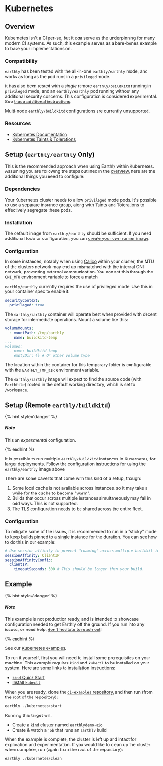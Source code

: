 # Kubernetes

## Overview

Kubernetes isn't a CI per-se, but it _can_ serve as the underpinning for many modern CI systems. As such, this example serves as a bare-bones example to base your implementations on.

### Compatibility

`earthly` has been tested with the all-in-one `earthly/earthly` mode, and works as long as the pod runs in a `privileged` mode.

It has also been tested with a _single_ remote `earthly/buildkitd` running in `privileged` mode, and an `earthly/earthly` pod running without any additional security concerns. This configuration is considered experimental. See [these additional instructions](../remote-buildkit.md).

Multi-node `earthly/buildkitd` configurations are currently unsupported.

### Resources

 * [Kubernetes Documentation](https://kubernetes.io/docs/home/supported-doc-versions/)
 * [Kubernetes Taints & Tolerations](https://kubernetes.io/docs/concepts/scheduling-eviction/taint-and-toleration/)

## Setup (`earthly/earthly` Only)

This is the recommended approach when using Earthly within Kubernetes. Assuming you are following the steps outlined in the [overview](../overview.md), here are the additional things you need to configure:

### Dependencies

Your Kubernetes cluster needs to allow `privileged` mode pods. It's possible to use a separate instance group, along with Taints and Tolerations to effectively segregate these pods.

### Installation

The default image from `earthly/earthly` should be sufficient. If you need additional tools or configuration, you can [create your own runner image](../build-an-earthly-ci-image.md).

### Configuration

In some instances, notably when using [Calico](https://www.tigera.io/project-calico/) within your cluster, the MTU of the clusters network may end up mismatched with the internal CNI network, preventing external communication. You can set this through the `CNI_MTU` environment variable to force a match.

`earthly/earthly` currently requires the use of privileged mode. Use this in your container spec to enable it:

```yaml
securityContext:
  privileged: true
```

The `earthly/earthly` container will operate best when provided with decent storage for intermediate operations. Mount a volume like this:

```yaml
volumeMounts:
  - mountPath: /tmp/earthly
    name: buildkitd-temp
...
volumes:
  - name: buildkitd-temp
    emptyDir: {} # Or other volume type
```

The location within the container for this temporary folder is configurable with the `EARTHLY_TMP_DIR` environment variable.

The `earthly/earthly` image will expect to find the source code (with `Earthfile`) rooted in the default working directory, which is set to `/workspace`.

## Setup (Remote `earthly/buildkitd`)

{% hint style='danger' %}
##### Note

This an _experimental_ configuration.

{% endhint %}

It is possible to run multiple `earthly/buildkitd` instances in Kubernetes, for larger deployments. Follow the configuration instructions for using the `earthly/earthly` image above.

There are some caveats that come with this kind of a setup, though:

1. Some local cache is not available across instances, so it may take a while for the cache to become "warm".
2. Builds that occur across multiple instances simultaneously may fail in odd ways. This is not supported.
3. The TLS configuration needs to be shared across the entire fleet.

### Configuration

To mitigate some of the issues, it is recommended to run in a "sticky" mode to keep builds pinned to a single instance for the duration. You can see how to do this in our example:

```yaml
# Use session affinity to prevent "roaming" across multiple buildkit instances; if needed.
sessionAffinity: ClientIP
sessionAffinityConfig:
  clientIP:
    timeoutSeconds: 600 # This should be longer than your build.
```

## Example

{% hint style='danger' %}
##### Note

This example is not production ready, and is intended to showcase configuration needed to get Earthly off the ground. If you run into any issues, or need help, [don't hesitate to reach out](https://github.com/earthly/earthly/issues/new)!

{% endhint %}

See our [Kubernetes examples](https://github.com/earthly/ci-examples/tree/main/kubernetes).

To run it yourself, first you will need to install some prerequisites on your machine. This example requires `kind` and `kubectl` to be installed on your system. Here are some links to installation instructions:

- [`kind` Quick Start](https://kind.sigs.k8s.io/docs/user/quick-start/)
- [Install `kubectl`](https://kubernetes.io/docs/tasks/tools/#kubectl)

When you are ready, clone the [`ci-examples` repository](https://github.com/earthly/ci-examples), and then run (from the root of the repository):

```go
earthly ./kubernetes+start
```

Running this target will:

- Create a `kind` cluster named `earthlydemo-aio`
- Create & watch a `job` that runs an `earthly` build

When the example is complete, the cluster is left up and intact for exploration and experimentation. If you would like to clean up the cluster when complete, run (again from the root of the repository):

```go
earthly ./kubernetes+clean
```
